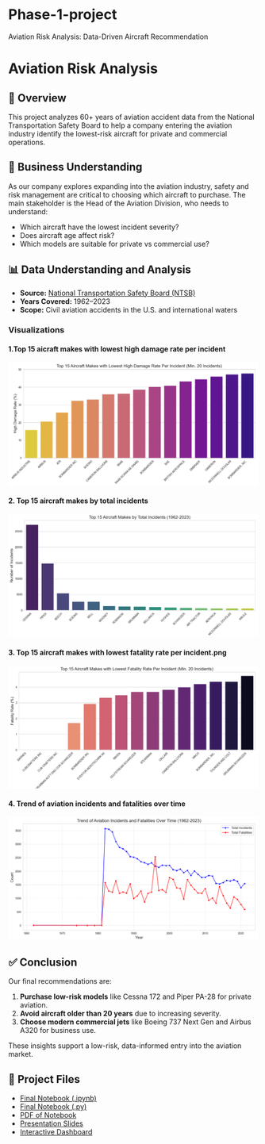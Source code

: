 # Phase-1-project
Aviation Risk Analysis: Data-Driven Aircraft Recommendation
# Aviation Risk Analysis

## 📌 Overview
This project analyzes 60+ years of aviation accident data from the National Transportation Safety Board to help a company entering the aviation industry identify the lowest-risk aircraft for private and commercial operations.

## 💼 Business Understanding
As our company explores expanding into the aviation industry, safety and risk management are critical to choosing which aircraft to purchase. The main stakeholder is the Head of the Aviation Division, who needs to understand:
- Which aircraft have the lowest incident severity?
- Does aircraft age affect risk?
- Which models are suitable for private vs commercial use?

## 📊 Data Understanding and Analysis
- **Source:** [National Transportation Safety Board (NTSB)](https://www.ntsb.gov/)
- **Years Covered:** 1962–2023
- **Scope:** Civil aviation accidents in the U.S. and international waters

### Visualizations
#### 1.Top 15 aicraft makes with lowest high damage rate per incident
![Lowest high damage](https://github.com/apelicier/Phase-1-project/blob/main/Top%2015%20aicraft%20makes%20with%20lowest%20high%20damage%20rate%20per%20incident.png)

#### 2. Top 15 aircraft makes by total incidents
![makes by total incident](https://github.com/apelicier/Phase-1-project/blob/main/Top%2015%20aircraft%20makes%20by%20total%20incidents.png)

#### 3. Top 15 aircraft makes with lowest fatality rate per incident.png
![Lowest fatality](https://github.com/apelicier/Phase-1-project/blob/main/Top%2015%20aircraft%20makes%20with%20lowest%20fatality%20rate%20per%20incident.png)

#### 4. Trend of aviation incidents and fatalities over time
![trend over time](https://github.com/apelicier/Phase-1-project/blob/main/Trend%20of%20aviation%20incidents%20and%20fatalities%20over%20time.png)

## ✅ Conclusion
Our final recommendations are:

1. **Purchase low-risk models** like Cessna 172 and Piper PA-28 for private aviation.
2. **Avoid aircraft older than 20 years** due to increasing severity.
3. **Choose modern commercial jets** like Boeing 737 Next Gen and Airbus A320 for business use.

These insights support a low-risk, data-informed entry into the aviation market.

## 📁 Project Files
- [Final Notebook (.ipynb)](aviation_analysis.ipynb)
- [Final Notebook (.py)](aviation_analysis2.py)
- [PDF of Notebook](aviation_analysis.pdf)
- [Presentation Slides](aviation_presentation.pdf)
- [Interactive Dashboard](aviation_Risk_analysis.pbix)

